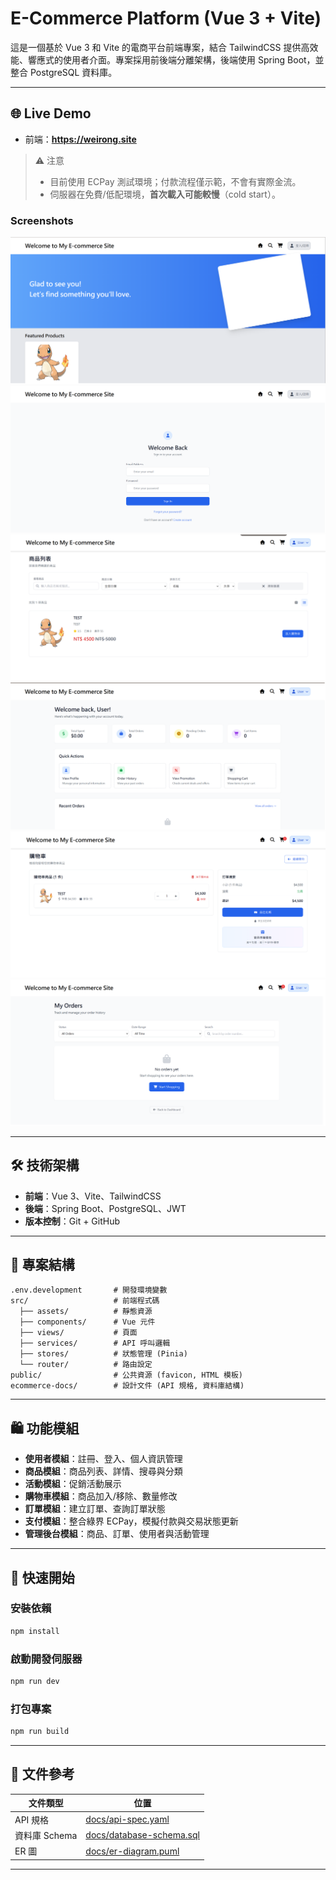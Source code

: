 # E-Commerce Platform (Vue 3 + Vite)

這是一個基於 Vue 3 和 Vite 的電商平台前端專案，結合 TailwindCSS 提供高效能、響應式的使用者介面。專案採用前後端分離架構，後端使用 Spring Boot，並整合 PostgreSQL 資料庫。

---
## 🌐 Live Demo

- 前端：**https://weirong.site**

> ⚠️ 注意  
> - 目前使用 ECPay 測試環境；付款流程僅示範，不會有實際金流。
> - 伺服器在免費/低配環境，**首次載入可能較慢**（cold start）。  

### Screenshots
![Home](./src/docs/home.png)
![Login](./src/docs/login.png)
![Product](./src/docs/product.png)
![Dashboard](./src/docs/dashboard.png)
![Cart](./src/docs/cart.png)
![Order](./src/docs/order.png)

---
## 🛠 技術架構

- **前端**：Vue 3、Vite、TailwindCSS
- **後端**：Spring Boot、PostgreSQL、JWT
- **版本控制**：Git + GitHub

---

## 📂 專案結構

```plaintext
.env.development       # 開發環境變數
src/                   # 前端程式碼
  ├── assets/          # 靜態資源
  ├── components/      # Vue 元件
  ├── views/           # 頁面
  ├── services/        # API 呼叫邏輯
  ├── stores/          # 狀態管理 (Pinia)
  └── router/          # 路由設定
public/                # 公共資源 (favicon, HTML 模板)
ecommerce-docs/        # 設計文件 (API 規格, 資料庫結構)
```

---

## 🛍 功能模組

- **使用者模組**：註冊、登入、個人資訊管理
- **商品模組**：商品列表、詳情、搜尋與分類
- **活動模組**：促銷活動展示
- **購物車模組**：商品加入/移除、數量修改
- **訂單模組**：建立訂單、查詢訂單狀態
- **支付模組**：整合綠界 ECPay，模擬付款與交易狀態更新
- **管理後台模組**：商品、訂單、使用者與活動管理

---

## 🚀 快速開始

### 安裝依賴
```bash
npm install
```

### 啟動開發伺服器
```bash
npm run dev
```

### 打包專案
```bash
npm run build
```

---

## 📑 文件參考

| 文件類型       | 位置                          |
|----------------|-------------------------------|
| API 規格       | [docs/api-spec.yaml](ecommerce-docs/docs/api-spec.yaml) |
| 資料庫 Schema  | [docs/database-schema.sql](ecommerce-docs/docs/database-schema.sql) |
| ER 圖          | [docs/er-diagram.puml](ecommerce-docs/docs/er-diagram.puml) |

---
